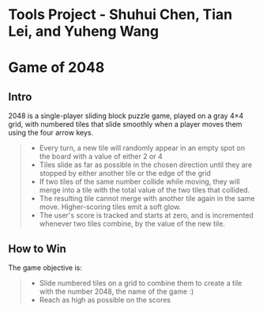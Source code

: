 # Tools Project - Shuhui Chen, Tian Lei, and Yuheng Wang 

# Game of 2048

## Intro
2048 is a single-player sliding block puzzle game, played on a gray 4×4 grid, with numbered tiles that slide smoothly when a player moves them using the four arrow keys.

> - Every turn, a new tile will randomly appear in an empty spot on the board with a value of either 2 or 4
> - Tiles slide as far as possible in the chosen direction until they are stopped by either another tile or the edge of the grid
> - If two tiles of the same number collide while moving, they will merge into a tile with the total value of the two tiles that collided.
> - The resulting tile cannot merge with another tile again in the same move. Higher-scoring tiles emit a soft glow.
> - The user's score is tracked and starts at zero, and is incremented whenever two tiles combine, by the value of the new tile.

## How to Win

The game objective is:

> - Slide numbered tiles on a grid to combine them to create a tile with the number 2048, the name of the game :)
> - Reach as high as possible on the scores
